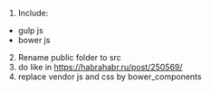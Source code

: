 1. Include:
 - gulp js
 - bower js
2. Rename public folder to src
3. do like in https://habrahabr.ru/post/250569/
4. replace vendor js and css by bower_components
